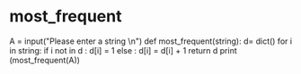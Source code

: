 # most_frequent
A = input("Please enter a string \n")
def most_frequent(string):
    d= dict()
    for i in string: 
        if i not in d :
            d[i] = 1
        else :
            d[i] = d[i] + 1
    return d
print (most_frequent(A))
